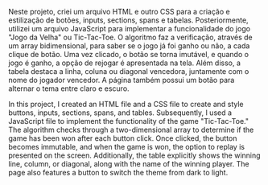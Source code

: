 Neste projeto, criei um arquivo HTML e outro CSS para a criação e estilização de botões, inputs, sections, spans e tabelas. Posteriormente, utilizei um arquivo JavaScript para implementar a funcionalidade do jogo "Jogo da Velha" ou Tic-Tac-Toe. O algoritmo faz a verificação, através de um array bidimensional, para saber se o jogo já foi ganho ou não, a cada clique de botão. Uma vez clicado, o botão se torna imutável, e quando o jogo é ganho, a opção de rejogar é apresentada na tela. Além disso, a tabela destaca a linha, coluna ou diagonal vencedora, juntamente com o nome do jogador vencedor. A página também possui um botão para alternar o tema entre claro e escuro.

In this project, I created an HTML file and a CSS file to create and style buttons, inputs, sections, spans, and tables. Subsequently, I used a JavaScript file to implement the functionality of the game "Tic-Tac-Toe." The algorithm checks through a two-dimensional array to determine if the game has been won after each button click. Once clicked, the button becomes immutable, and when the game is won, the option to replay is presented on the screen. Additionally, the table explicitly shows the winning line, column, or diagonal, along with the name of the winning player. The page also features a button to switch the theme from dark to light.
